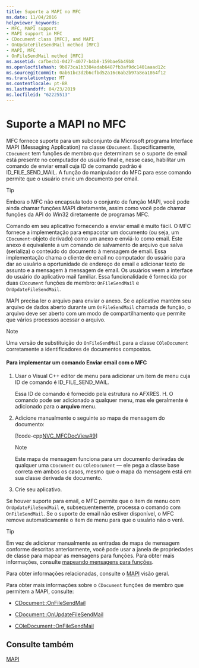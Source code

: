 ```yaml
---
title: Suporte a MAPI no MFC
ms.date: 11/04/2016
helpviewer_keywords:
- MFC, MAPI support
- MAPI support in MFC
- CDocument class [MFC], and MAPI
- OnUpdateFileSendMail method [MFC]
- MAPI, MFC
- OnFileSendMail method [MFC]
ms.assetid: cafbecb1-0427-4077-b4b8-159bae5b49b8
ms.openlocfilehash: 9b873ca1b3384adab6487fb3af9dc1401aaad12c
ms.sourcegitcommit: 0ab61bc3d2b6cfbd52a16c6ab2b97a8ea1864f12
ms.translationtype: MT
ms.contentlocale: pt-BR
ms.lasthandoff: 04/23/2019
ms.locfileid: "62225513"
---
```

# <a name="mapi-support-in-mfc"></a>Suporte a MAPI no MFC

MFC fornece suporte para um subconjunto da Microsoft programa Interface MAPI (Messaging Application) na classe `CDocument`. Especificamente, `CDocument` tem funções de membro que determinam se o suporte de email está presente no computador do usuário final e, nesse caso, habilitar um comando de enviar email cuja ID de comando padrão é ID_FILE_SEND_MAIL. A função do manipulador do MFC para esse comando permite que o usuário envie um documento por email.

> [!TIP]
>  Embora o MFC não encapsula todo o conjunto de função MAPI, você pode ainda chamar funções MAPI diretamente, assim como você pode chamar funções da API do Win32 diretamente de programas MFC.

Comando em seu aplicativo fornecendo a enviar email é muito fácil. O MFC fornece a implementação para empacotar um documento (ou seja, um `CDocument`-objeto derivado) como um anexo e enviá-lo como email. Este anexo é equivalente a um comando de salvamento de arquivo que salva (serializa) o conteúdo do documento à mensagem de email. Essa implementação chama o cliente de email no computador do usuário para dar ao usuário a oportunidade de endereço de email e adicionar texto de assunto e a mensagem à mensagem de email. Os usuários veem a interface do usuário do aplicativo mail familiar. Essa funcionalidade é fornecida por duas `CDocument` funções de membro: `OnFileSendMail` e `OnUpdateFileSendMail`.

MAPI precisa ler o arquivo para enviar o anexo. Se o aplicativo mantém seu arquivo de dados aberto durante um `OnFileSendMail` chamada de função, o arquivo deve ser aberto com um modo de compartilhamento que permite que vários processos acessar o arquivo.

> [!NOTE]
>  Uma versão de substituição do `OnFileSendMail` para a classe `COleDocument` corretamente a identificadores de documentos compostos.

#### <a name="to-implement-a-send-mail-command-with-mfc"></a>Para implementar um comando Enviar email com o MFC

1. Usar o Visual C++ editor de menu para adicionar um item de menu cuja ID de comando é ID_FILE_SEND_MAIL.

   Essa ID de comando é fornecido pela estrutura no AFXRES. H. O comando pode ser adicionado a qualquer menu, mas ele geralmente é adicionado para o **arquivo** menu.

1. Adicione manualmente o seguinte ao mapa de mensagem do documento:

   [!code-cpp[NVC_MFCDocView#9](../mfc/codesnippet/cpp/mapi-support-in-mfc_1.cpp)]

    > [!NOTE]
    >  Este mapa de mensagem funciona para um documento derivadas de qualquer uma `CDocument` ou `COleDocument` — ele pega a classe base correta em ambos os casos, mesmo que o mapa da mensagem está em sua classe derivada de documento.

1. Crie seu aplicativo.

Se houver suporte para email, o MFC permite que o item de menu com `OnUpdateFileSendMail` e, subsequentemente, processa o comando com `OnFileSendMail`. Se o suporte de email não estiver disponível, o MFC remove automaticamente o item de menu para que o usuário não o verá.

> [!TIP]
>  Em vez de adicionar manualmente as entradas de mapa de mensagem conforme descritas anteriormente, você pode usar a janela de propriedades de classe para mapear as mensagens para funções. Para obter mais informações, consulte [mapeando mensagens para funções](../mfc/reference/mapping-messages-to-functions.md).

Para obter informações relacionadas, consulte o [MAPI](../mfc/mapi.md) visão geral.

Para obter mais informações sobre o `CDocument` funções de membro que permitem a MAPI, consulte:

- [CDocument::OnFileSendMail](../mfc/reference/cdocument-class.md#onfilesendmail)

- [CDocument::OnUpdateFileSendMail](../mfc/reference/cdocument-class.md#onupdatefilesendmail)

- [COleDocument::OnFileSendMail](../mfc/reference/coledocument-class.md#onfilesendmail)

## <a name="see-also"></a>Consulte também

[MAPI](../mfc/mapi.md)
